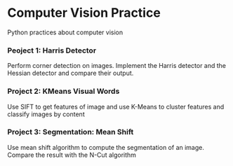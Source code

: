 # Computer Vision Practice
Python practices about computer vision

### Peoject 1: Harris Detector
Perform corner detection on images. Implement the Harris detector and the Hessian detector and compare their output.

### Project 2: KMeans Visual Words
Use SIFT to get features of image and use K-Means to cluster features and classify images by content

### Project 3: Segmentation: Mean Shift
Use mean shift algorithm to compute the segmentation of an image. Compare the result with the N-Cut algorithm
